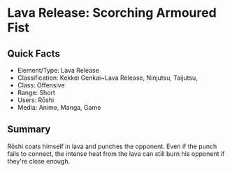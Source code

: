 # Lava Release: Scorching Armoured Fist

## Quick Facts
- Element/Type: Lava Release
- Classification: Kekkei Genkai~Lava Release, Ninjutsu, Taijutsu,
- Class: Offensive
- Range: Short
- Users: Rōshi
- Media: Anime, Manga, Game

## Summary
Rōshi coats himself in lava and punches the opponent. Even if the punch fails to connect, the intense heat from the lava can still burn his opponent if they're close enough.
